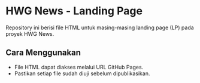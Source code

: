 # HWG News - Landing Page
Repository ini berisi file HTML untuk masing-masing landing page (LP) pada proyek HWG News.

## Cara Menggunakan
- File HTML dapat diakses melalui URL GitHub Pages.
- Pastikan setiap file sudah diuji sebelum dipublikasikan.